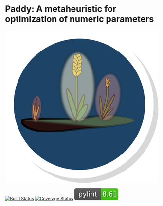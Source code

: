 
# Paddy: A metaheuristic for optimization of numeric parameters

![logo](paddy.svg)

[![Build Status](https://travis-ci.org/chopralab/paddy.svg?branch=master)](https://travis-ci.org/chopralab/paddy)
[![Coverage Status](https://coveralls.io/repos/github/chopralab/paddy/badge.svg?branch=master)](https://coveralls.io/github/chopralab/paddy?branch=master)
![pylint](https://github.com/chopralab/Paddy/blob/master/pylint.svg)
